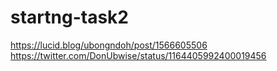 # startng-task2

https://lucid.blog/ubongndoh/post/1566605506
https://twitter.com/DonUbwise/status/1164405992400019456

